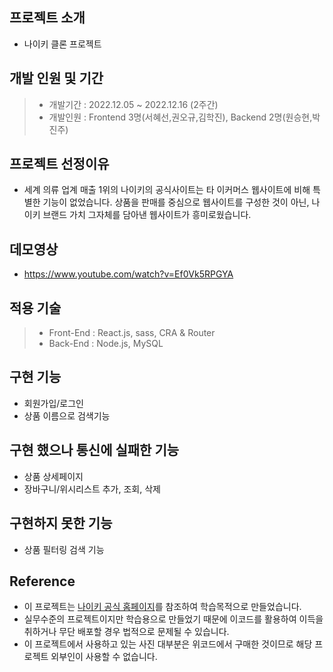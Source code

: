## 프로젝트 소개
* 나이키 클론 프로젝트 

## 개발 인원 및 기간 
> - 개발기간 : 2022.12.05 ~ 2022.12.16 (2주간) 
> - 개발인원 : Frontend 3명(서혜선,권오규,김학진), Backend 2명(원승현,박진주)

## 프로젝트 선정이유
* 세계 의류 업계 매출 1위의 나이키의 공식사이트는 타 이커머스 웹사이트에 비해 특별한 기능이 없었습니다. 상품을 판매를 중심으로 웹사이트를 구성한 것이 아닌, 나이키 브랜드 가치 그자체를 담아낸 웹사이트가 흥미로웠습니다. 

## 데모영상 
* https://www.youtube.com/watch?v=Ef0Vk5RPGYA

## 적용 기술
> - Front-End : React.js, sass, CRA & Router
> - Back-End : Node.js, MySQL 

## 구현 기능 
* 회원가입/로그인
* 상품 이름으로 검색기능 

## 구현 했으나 통신에 실패한 기능 
* 상품 상세페이지 
* 장바구니/위시리스트 추가, 조회, 삭제

## 구현하지 못한 기능
* 상품 필터링 검색 기능 



## Reference
* 이 프로젝트는 [나이키 공식 홈페이지](https://www.nike.com/kr/)를 참조하여 학습목적으로 만들었습니다. 
* 실무수준의 프로젝트이지만 학습용으로 만들었기 때문에 이코드를 활용하여 이득을 취하거나 무단 배포할 경우 법적으로 문제될 수 있습니다. 
* 이 프로젝트에서 사용하고 있는 사진 대부분은 위코드에서 구매한 것이므로 해당 프로젝트 외부인이 사용할 수 없습니다. 

